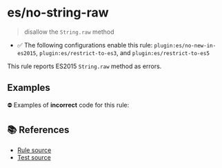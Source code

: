 # es/no-string-raw
> disallow the `String.raw` method

- ✅ The following configurations enable this rule: `plugin:es/no-new-in-es2015`, `plugin:es/restrict-to-es3`, and `plugin:es/restrict-to-es5`

This rule reports ES2015 `String.raw` method as errors.

## Examples

⛔ Examples of **incorrect** code for this rule:

<eslint-playground type="bad" code="/*eslint es/no-string-raw: error */
const pattern = String.raw`[\w_$]+`
" />

## 📚 References

- [Rule source](https://github.com/mysticatea/eslint-plugin-es/blob/v4.0.0/lib/rules/no-string-raw.js)
- [Test source](https://github.com/mysticatea/eslint-plugin-es/blob/v4.0.0/tests/lib/rules/no-string-raw.js)
